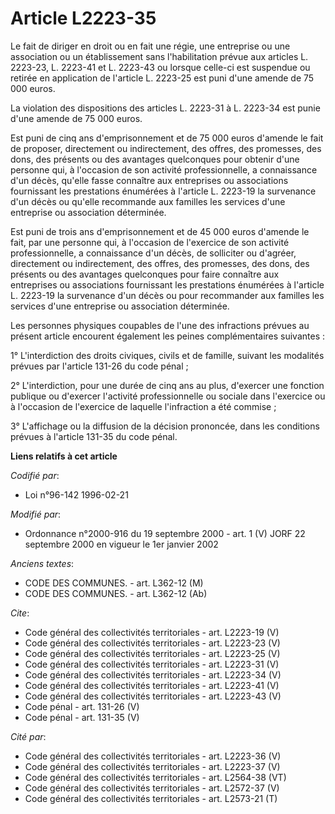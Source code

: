 # Article L2223-35

Le fait de diriger en droit ou en fait une régie, une entreprise ou une association ou un établissement sans l'habilitation
prévue aux articles L. 2223-23, L. 2223-41 et L. 2223-43 ou lorsque celle-ci est suspendue ou retirée en application de
l'article L. 2223-25 est puni d'une amende de 75 000 euros. 

La violation des dispositions des articles L. 2223-31 à L. 2223-34 est punie d'une amende de 75 000 euros. 

Est puni de cinq ans d'emprisonnement et de 75 000 euros d'amende le fait de proposer, directement ou indirectement, des
offres, des promesses, des dons, des présents ou des avantages quelconques pour obtenir d'une personne qui, à l'occasion de
son activité professionnelle, a connaissance d'un décès, qu'elle fasse connaître aux entreprises ou associations fournissant
les prestations énumérées à l'article L. 2223-19 la survenance d'un décès ou qu'elle recommande aux familles les services
d'une entreprise ou association déterminée. 

Est puni de trois ans d'emprisonnement et de 45 000 euros d'amende le fait, par une personne qui, à l'occasion de l'exercice
de son activité professionnelle, a connaissance d'un décès, de solliciter ou d'agréer, directement ou indirectement, des
offres, des promesses, des dons, des présents ou des avantages quelconques pour faire connaître aux entreprises ou
associations fournissant les prestations énumérées à l'article L. 2223-19 la survenance d'un décès ou pour recommander aux
familles les services d'une entreprise ou association déterminée. 

Les personnes physiques coupables de l'une des infractions prévues au présent article encourent également les peines
complémentaires suivantes : 

1° L'interdiction des droits civiques, civils et de famille, suivant les modalités prévues par l'article 131-26 du code
pénal ; 

2° L'interdiction, pour une durée de cinq ans au plus, d'exercer une fonction publique ou d'exercer l'activité
professionnelle ou sociale dans l'exercice ou à l'occasion de l'exercice de laquelle l'infraction a été commise ; 

3° L'affichage ou la diffusion de la décision prononcée, dans les conditions prévues à l'article 131-35 du code pénal.

**Liens relatifs à cet article**

_Codifié par_:

  - Loi n°96-142 1996-02-21

_Modifié par_:

  - Ordonnance n°2000-916 du 19 septembre 2000 - art. 1 (V) JORF 22 septembre 2000 en vigueur le 1er janvier 2002

_Anciens textes_:

  - CODE DES COMMUNES. - art. L362-12 (M)
  - CODE DES COMMUNES. - art. L362-12 (Ab)

_Cite_:

  - Code général des collectivités territoriales - art. L2223-19 (V)
  - Code général des collectivités territoriales - art. L2223-23 (V)
  - Code général des collectivités territoriales - art. L2223-25 (V)
  - Code général des collectivités territoriales - art. L2223-31 (V)
  - Code général des collectivités territoriales - art. L2223-34 (V)
  - Code général des collectivités territoriales - art. L2223-41 (V)
  - Code général des collectivités territoriales - art. L2223-43 (V)
  - Code pénal - art. 131-26 (V)
  - Code pénal - art. 131-35 (V)

_Cité par_:

  - Code général des collectivités territoriales - art. L2223-36 (V)
  - Code général des collectivités territoriales - art. L2223-37 (V)
  - Code général des collectivités territoriales - art. L2564-38 (VT)
  - Code général des collectivités territoriales - art. L2572-37 (V)
  - Code général des collectivités territoriales - art. L2573-21 (T)

